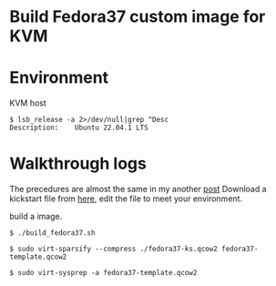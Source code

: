 # Build Fedora37 custom image for KVM

# Environment

KVM host
```text
$ lsb_release -a 2>/dev/null|grep ^Desc
Description:    Ubuntu 22.04.1 LTS
```

# Walkthrough logs

The precedures are almost the same in my another [post](https://github.com/Shigehiro/Linux_tips_2023/blob/main/Build_Rocky9_custom_image_for_KVM/README.md)
Download a kickstart file from [here](https://pagure.io/fedora-kickstarts), edit the file to meet your environment.

build a image.
```text
$ ./build_fedora37.sh 
```

```text
$ sudo virt-sparsify --compress ./fedora37-ks.qcow2 fedora37-template.qcow2

$ sudo virt-sysprep -a fedora37-template.qcow2
```

